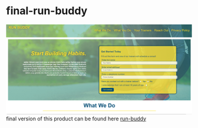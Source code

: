 # final-run-buddy
![A screen shot of the run-buddy website](./images/final_screenshot.png)
final version of this product can be found here [run-buddy](https://oscarhernandez2022.github.io/final-run-buddy/)
